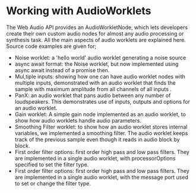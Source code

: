 # Working with AudioWorklets

The Web Audio API provides an AudioWorkletNode,  which lets developers create their own custom audio nodes for almost any audio processing or synthesis task.
All the main aspects of audio worklets are explained here. Source code examples are given for;
- Noise worklet: a 'hello world' audio worklet generating a noise source
- async await format: the Noise worklet, but now implemented using async await instead of a promise then.
- Mul,tiple inputs: showing how one can have audio worklet nodes with multiple inputs, demonstrated with an audio worklet that finds the sample with maximum amplitude from all channels of all inputs .
- PanX: an audio worklet that pans audio between any number of loudspeakers. This demonstrates use of inputs, outputs and options for an audio worklet.
- Gain worklet: A simple gain node implemented as an audio worklet, to show how audio worklets handle audio parameters.
- Smoothing Filter worklet: to show how an audio worklet stores internal variables, we implemented a smoothing filter. The audio worklet keeps track of the previous sample even though it reads in audio block by block.
 - First order filter options: first order high pass and low pass filters. They are implemented in a single audio worklet, with processorOptions specified to set the filter type.
 - First order filter options: first order high pass and low pass filters. They are implemented in a single audio worklet, with the message port used to set or change the filter type.
